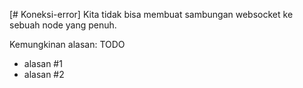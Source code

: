 [# Koneksi-error] Kita tidak bisa membuat sambungan websocket ke sebuah node yang penuh.

Kemungkinan alasan: TODO

- alasan #1
- alasan #2